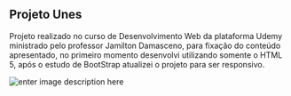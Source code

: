 ## Projeto Unes
Projeto realizado no curso de Desenvolvimento Web da plataforma Udemy ministrado pelo professor Jamilton Damasceno, para fixação do conteúdo apresentado, no primeiro momento desenvolvi utilizando somente o HTML 5, após o estudo de BootStrap atualizei o projeto para ser responsivo.

![enter image description here](https://i.imgur.com/zMmgzit.png)
